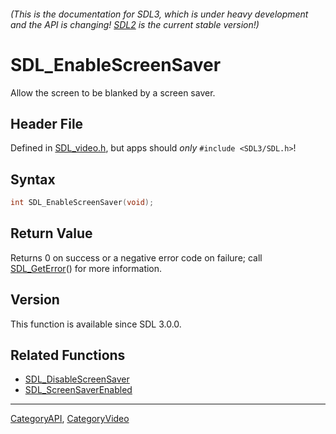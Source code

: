 ###### (This is the documentation for SDL3, which is under heavy development and the API is changing! [SDL2](https://wiki.libsdl.org/SDL2/) is the current stable version!)
# SDL_EnableScreenSaver

Allow the screen to be blanked by a screen saver.

## Header File

Defined in [SDL_video.h](https://github.com/libsdl-org/SDL/blob/main/include/SDL3/SDL_video.h), but apps should _only_ `#include <SDL3/SDL.h>`!

## Syntax

```c
int SDL_EnableScreenSaver(void);

```

## Return Value

Returns 0 on success or a negative error code on failure; call
[SDL_GetError](SDL_GetError)() for more information.

## Version

This function is available since SDL 3.0.0.

## Related Functions

* [SDL_DisableScreenSaver](SDL_DisableScreenSaver)
* [SDL_ScreenSaverEnabled](SDL_ScreenSaverEnabled)

----
[CategoryAPI](CategoryAPI), [CategoryVideo](CategoryVideo)


